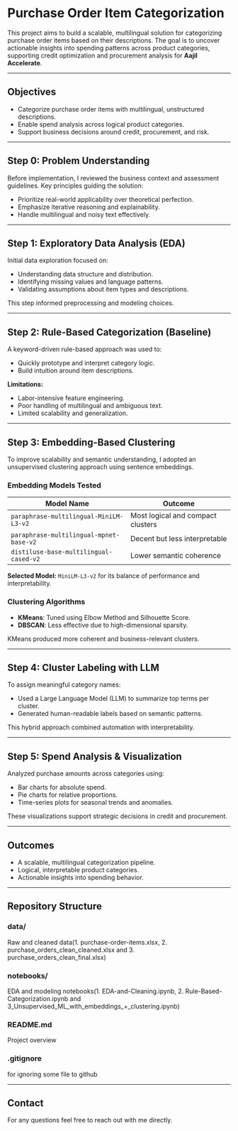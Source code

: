 # Purchase Order Item Categorization

This project aims to build a scalable, multilingual solution for categorizing purchase order items based on their descriptions. The goal is to uncover actionable insights into spending patterns across product categories, supporting credit optimization and procurement analysis for **Aajil Accelerate**.

---

## Objectives

- Categorize purchase order items with multilingual, unstructured descriptions.
- Enable spend analysis across logical product categories.
- Support business decisions around credit, procurement, and risk.

---

## Step 0: Problem Understanding

Before implementation, I reviewed the business context and assessment guidelines. Key principles guiding the solution:

- Prioritize real-world applicability over theoretical perfection.
- Emphasize iterative reasoning and explainability.
- Handle multilingual and noisy text effectively.

---

## Step 1: Exploratory Data Analysis (EDA)

Initial data exploration focused on:

- Understanding data structure and distribution.
- Identifying missing values and language patterns.
- Validating assumptions about item types and descriptions.

This step informed preprocessing and modeling choices.

---

## Step 2: Rule-Based Categorization (Baseline)

A keyword-driven rule-based approach was used to:

- Quickly prototype and interpret category logic.
- Build intuition around item descriptions.

**Limitations:**

- Labor-intensive feature engineering.
- Poor handling of multilingual and ambiguous text.
- Limited scalability and generalization.

---

## Step 3: Embedding-Based Clustering

To improve scalability and semantic understanding, I adopted an unsupervised clustering approach using sentence embeddings.

### Embedding Models Tested

| Model Name                                 | Outcome                              |
|-------------------------------------------|--------------------------------------|
| `paraphrase-multilingual-MiniLM-L3-v2`    | Most logical and compact clusters |
| `paraphrase-multilingual-mpnet-base-v2`   | Decent but less interpretable        |
| `distiluse-base-multilingual-cased-v2`    | Lower semantic coherence             |

**Selected Model:** `MiniLM-L3-v2` for its balance of performance and interpretability.

### Clustering Algorithms

- **KMeans**: Tuned using Elbow Method and Silhouette Score.
- **DBSCAN**: Less effective due to high-dimensional sparsity.

KMeans produced more coherent and business-relevant clusters.

---

## Step 4: Cluster Labeling with LLM

To assign meaningful category names:

- Used a Large Language Model (LLM) to summarize top terms per cluster.
- Generated human-readable labels based on semantic patterns.

This hybrid approach combined automation with interpretability.

---

## Step 5: Spend Analysis & Visualization

Analyzed purchase amounts across categories using:

- Bar charts for absolute spend.
- Pie charts for relative proportions.
- Time-series plots for seasonal trends and anomalies.

These visualizations support strategic decisions in credit and procurement.

---

## Outcomes

- A scalable, multilingual categorization pipeline.
- Logical, interpretable product categories.
- Actionable insights into spending behavior.

---

## Repository Structure

### data/ 
Raw and cleaned data(1. purchase-order-items.xlsx, 2. purchase_orders_clean_cleaned.xlsx and 3. purchase_orders_clean_final.xlsx) 

### notebooks/ 
EDA and modeling notebooks(1. EDA-and-Cleaning.ipynb, 2. Rule-Based-Categorization.ipynb and 3_Unsupervised_ML_with_embeddings_+_clustering.ipynb)

### README.md  
Project overview

### .gitignore  
for ignoring some file to github

---

## Contact

For any questions feel free to reach out with me directly.


